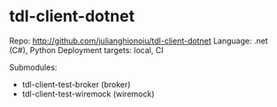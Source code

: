 # tdl-client-dotnet

Repo: http://github.com/julianghionoiu/tdl-client-dotnet
Language: .net (C#), Python
Deployment targets: local, CI

Submodules:

- tdl-client-test-broker (broker)
- tdl-client-test-wiremock (wiremock)